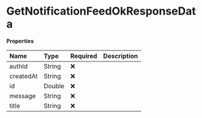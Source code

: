 # GetNotificationFeedOkResponseData

**Properties**

| Name      | Type   | Required | Description |
| :-------- | :----- | :------- | :---------- |
| authId    | String | ❌       |             |
| createdAt | String | ❌       |             |
| id        | Double | ❌       |             |
| message   | String | ❌       |             |
| title     | String | ❌       |             |
